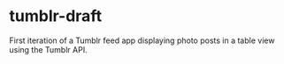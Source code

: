 # tumblr-draft
First iteration of a Tumblr feed app displaying photo posts in a table view using the Tumblr API.
